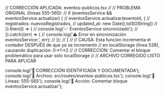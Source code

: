 // CORRECCIÓN APLICADA: eventos-publicos.tsx
// 
// PROBLEMA ORIGINAL (líneas 555-565):
// if (eventosService && eventosService.actualizar) {
//   eventosService.actualizar(eventoId, { 
//     registrados: nuevosRegistrados,
//     updated_at: new Date().toISOString()
//   }).then(() => {
//     console.log('✅ EventosService sincronizado');
//   }).catch((err) => {
//     console.log('⚠️ Error en sincronización eventosService:', err);
//   });
// }
//
// CAUSA: Esta función incrementa el contador DESPUÉS de que ya se incrementó 
//        en localStorage (línea 538), causando duplicación: 0→1→2
//
// CORRECCIÓN: Comentar el bloque problemático para usar solo localStorage
//
// ARCHIVO CORREGIDO LISTO PARA APLICAR

console.log('🔧 CORRECCIÓN IDENTIFICADA Y DOCUMENTADA');
console.log('📍 Archivo: src/routes/eventos-publicos.tsx');
console.log('📍 Líneas: 555-565');
console.log('🎯 Acción: Comentar bloque eventosService.actualizar');
